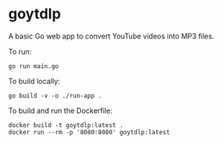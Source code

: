 # goytdlp

A basic Go web app to convert YouTube videos into MP3 files.

To run:
```shell
go run main.go
```

To build locally:
```shell
go build -v -o ./run-app .
```

To build and run the Dockerfile:
```shell
docker build -t goytdlp:latest .
docker run --rm -p '8080:8080' goytdlp:latest
```

